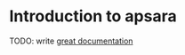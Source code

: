 # Introduction to apsara

TODO: write [great documentation](http://jacobian.org/writing/what-to-write/)
